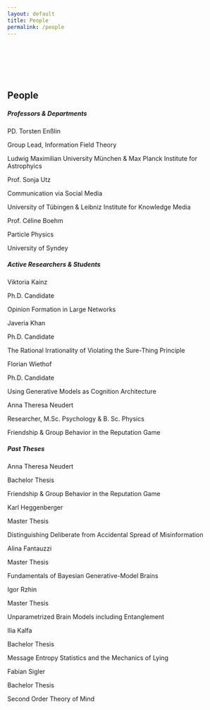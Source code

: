 ```yaml
---
layout: default
title: People
permalink: /people
---
```


<div class="container">
    <h2 class="section-title" style="margin-top: 120px">People</h2>
    <h5 class="section-title">Professors & Departments</h5>
    <div class="container">
        <div class="row">
        <!-- Cell 1 -->
        <div class="col-md-4 mb-4">
            <div class="team-member text-center">
            <p class="name fw-bold">PD. Torsten Enßlin</p>
            <p class="position text-muted">Group Lead, Information Field Theory</p>
            <p class="position text-muted institute">Ludwig Maximilian University München & Max Planck Institute for Astrophyics</p>
            </div>
        </div>
        <!-- Cell 2 -->
        <div class="col-md-4 mb-4">
            <div class="team-member text-center">
            <p class="name fw-bold">Prof. Sonja Utz</p>
            <p class="position text-muted">Communication via Social Media</p>
            <p class="position text-muted institute">University of Tübingen & Leibniz Institute for Knowledge Media</p>
            </div>
        </div>
        <!-- Cell 3 -->
        <div class="col-md-4 mb-4">
            <div class="team-member text-center">
            <p class="name fw-bold">Prof. Céline Boehm</p>
            <p class="position text-muted">Particle Physics</p>
            <p class="position text-muted institute"> University of Syndey</p>
            </div>
        </div>
        </div>
    </div>
    <h5 class="section-title">Active Researchers & Students</h5>
    <div class="container">
        <div class="row">
        <!-- Cell 5 -->
        <div class="col-md-4 mb-4">
            <div class="team-member text-center">
            <p class="name fw-bold">Viktoria Kainz</p>
            <p class="position text-muted">Ph.D. Candidate</p>
            <p class="position text-muted institute">Opinion Formation in Large Networks</p>
            </div>
        </div>
        <!-- Cell 5 -->
        <div class="col-md-4 mb-4">
            <div class="team-member text-center">
            <p class="name fw-bold">Javeria Khan</p>
            <p class="position text-muted">Ph.D. Candidate</p>
            <p class="position text-muted institute">The Rational Irrationality of Violating the Sure-Thing Principle</p>
            </div>
        </div>
        <!-- Cell 6 -->
        <div class="col-md-4 mb-4">
            <div class="team-member text-center">
            <p class="name fw-bold">Florian Wiethof</p>
            <p class="position text-muted">Ph.D. Candidate</p>
            <p class="position text-muted institute">Using Generative Models as Cognition Architecture</p>
            </div>
        </div>
        <!-- Cell 8 -->
        <div class="col-md-4 mb-4">
            <div class="team-member text-center">
            <p class="name fw-bold">Anna Theresa Neudert</p>
            <p class="position text-muted">Researcher, M.Sc. Psychology & B. Sc. Physics</p>
            <p class="position text-muted institute">Friendship & Group Behavior in the Reputation Game</p>
            </div>
        </div>
        </div>
    </div>
    <h5 class="section-title">Past Theses</h5>
    <div class="container">
        <div class="row">
        <!-- Cell 7 -->
        <div class="col-md-4 mb-4">
            <div class="team-member text-center">
            <p class="name fw-bold">Anna Theresa Neudert</p>
            <p class="position text-muted">Bachelor Thesis</p>
            <p class="position text-muted institute">Friendship & Group Behavior in the Reputation Game</p>
            </div>
        </div>
        <!-- Cell 7 -->
        <div class="col-md-4 mb-4">
            <div class="team-member text-center">
            <p class="name fw-bold">Karl Heggenberger</p>
            <p class="position text-muted">Master Thesis</p>
            <p class="position text-muted institute">Distinguishing Deliberate from Accidental Spread of Misinformation</p>
            </div>
        </div>
        <!-- Cell 8 -->
        <div class="col-md-4 mb-4">
            <div class="team-member text-center">
            <p class="name fw-bold">Alina Fantauzzi</p>
            <p class="position text-muted">Master Thesis</p>
            <p class="position text-muted institute">Fundamentals of Bayesian Generative-Model Brains</p>
            </div>
        </div>
        <!-- Cell 8 -->
        <div class="col-md-4 mb-4">
            <div class="team-member text-center">
            <p class="name fw-bold">Igor Rzhin</p>
            <p class="position text-muted">Master Thesis</p>
            <p class="position text-muted institute">Unparametrized Brain Models including Entanglement</p>
            </div>
        </div>
        <!-- Cell 8 -->
        <div class="col-md-4 mb-4">
            <div class="team-member text-center">
            <p class="name fw-bold">Ilia Kalfa</p>
            <p class="position text-muted">Bachelor Thesis</p>
            <p class="position text-muted institute">Message Entropy Statistics and the Mechanics of Lying</p>
            </div>
        </div>
        <!-- Cell 8 -->
        <div class="col-md-4 mb-4">
            <div class="team-member text-center">
            <p class="name fw-bold">Fabian Sigler</p>
            <p class="position text-muted">Bachelor Thesis</p>
            <p class="position text-muted institute">Second Order Theory of Mind</p>
            </div>
        </div>
    </div>
